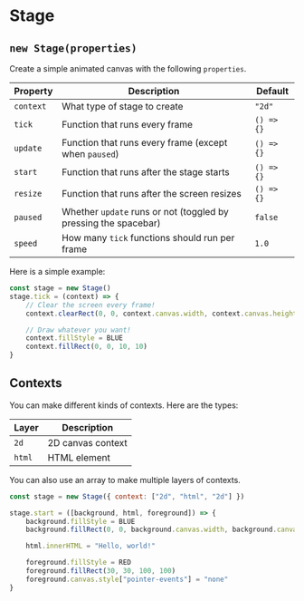 # Stage

## `new Stage(properties)`

Create a simple animated canvas with the following `properties`.

| Property  | Description                                                     | Default    |
| --------- | --------------------------------------------------------------- | ---------- |
| `context` | What type of stage to create                                    | `"2d"`     |
| `tick`    | Function that runs every frame                                  | `() => {}` |
| `update`  | Function that runs every frame (except when `paused`)           | `() => {}` |
| `start`   | Function that runs after the stage starts                       | `() => {}` |
| `resize`  | Function that runs after the screen resizes                     | `() => {}` |
| `paused`  | Whether `update` runs or not (toggled by pressing the spacebar) | `false`    |
| `speed`   | How many `tick` functions should run per frame                  | `1.0`      |

Here is a simple example:

```javascript
const stage = new Stage()
stage.tick = (context) => {
	// Clear the screen every frame!
	context.clearRect(0, 0, context.canvas.width, context.canvas.height)

	// Draw whatever you want!
	context.fillStyle = BLUE
	context.fillRect(0, 0, 10, 10)
}
```

## Contexts

You can make different kinds of contexts. Here are the types:

| Layer  | Description       |
| ------ | ----------------- |
| `2d`   | 2D canvas context |
| `html` | HTML element      |

You can also use an array to make multiple layers of contexts.

```javascript
const stage = new Stage({ context: ["2d", "html", "2d"] })

stage.start = ([background, html, foreground]) => {
	background.fillStyle = BLUE
	background.fillRect(0, 0, background.canvas.width, background.canvas.height)

	html.innerHTML = "Hello, world!"

	foreground.fillStyle = RED
	foreground.fillRect(30, 30, 100, 100)
	foreground.canvas.style["pointer-events"] = "none"
}
```
